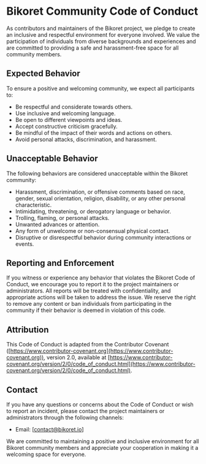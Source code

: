 # Bikoret Community Code of Conduct

As contributors and maintainers of the Bikoret project, we pledge to create an inclusive and respectful environment for everyone involved. We value the participation of individuals from diverse backgrounds and experiences and are committed to providing a safe and harassment-free space for all community members.

## Expected Behavior

To ensure a positive and welcoming community, we expect all participants to:

- Be respectful and considerate towards others.
- Use inclusive and welcoming language.
- Be open to different viewpoints and ideas.
- Accept constructive criticism gracefully.
- Be mindful of the impact of their words and actions on others.
- Avoid personal attacks, discrimination, and harassment.

## Unacceptable Behavior

The following behaviors are considered unacceptable within the Bikoret community:

- Harassment, discrimination, or offensive comments based on race, gender, sexual orientation, religion, disability, or any other personal characteristic.
- Intimidating, threatening, or derogatory language or behavior.
- Trolling, flaming, or personal attacks.
- Unwanted advances or attention.
- Any form of unwelcome or non-consensual physical contact.
- Disruptive or disrespectful behavior during community interactions or events.

## Reporting and Enforcement

If you witness or experience any behavior that violates the Bikoret Code of Conduct, we encourage you to report it to the project maintainers or administrators. All reports will be treated with confidentiality, and appropriate actions will be taken to address the issue. We reserve the right to remove any content or ban individuals from participating in the community if their behavior is deemed in violation of this code.

## Attribution

This Code of Conduct is adapted from the Contributor Covenant ([https://www.contributor-covenant.org](https://www.contributor-covenant.org)), version 2.0, available at [https://www.contributor-covenant.org/version/2/0/code_of_conduct.html](https://www.contributor-covenant.org/version/2/0/code_of_conduct.html).

## Contact

If you have any questions or concerns about the Code of Conduct or wish to report an incident, please contact the project maintainers or administrators through the following channels:

- Email: [contact@bikoret.io]

We are committed to maintaining a positive and inclusive environment for all Bikoret community members and appreciate your cooperation in making it a welcoming space for everyone.